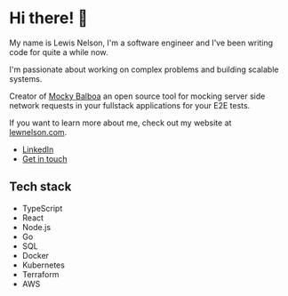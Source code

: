# Hi there! 👋

My name is Lewis Nelson, I'm a software engineer and I've been writing code for quite a while now.

I'm passionate about working on complex problems and building scalable systems.

Creator of [Mocky Balboa](https://github.com/mocky-balboa/mocky-balboa) an open source tool for mocking server side network requests in your fullstack applications for your E2E tests.

If you want to learn more about me, check out my website at [lewnelson.com](https://lewnelson.com).

- [LinkedIn](https://www.linkedin.com/in/lewnelson/)
- [Get in touch](https://lewnelson.com/contact)

## Tech stack

- TypeScript
- React
- Node.js
- Go
- SQL
- Docker
- Kubernetes
- Terraform
- AWS
